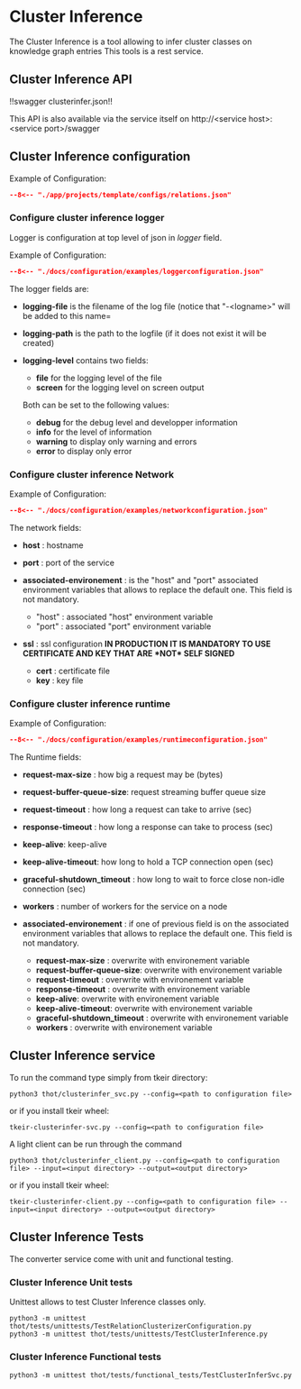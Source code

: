 # Cluster Inference

The Cluster Inference is a tool allowing to infer cluster classes on knowledge graph entries
This tools is a rest service.

## Cluster Inference API

!!swagger clusterinfer.json!!

This API is also available via the service itself on http://<service host\>:<service port\>/swagger

## Cluster Inference configuration

Example of Configuration:


```json title="relation.json"
--8<-- "./app/projects/template/configs/relations.json"
```

### Configure cluster inference logger

Logger is configuration at top level of json in *logger* field.

Example of Configuration:

```json title="logger configuration"
--8<-- "./docs/configuration/examples/loggerconfiguration.json"
```

The logger fields are:

- **logging-file** is the filename of the log file (notice that "-\<logname>" will be added to this name=

- **logging-path** is the path to the logfile (if it does not exist it will be created)

- **logging-level** contains two fields:

  - **file** for the logging level of the file
  - **screen** for the logging level on screen output

  Both can be set to the following values:

  - **debug** for the debug level and developper information
  - **info** for the level of information
  - **warning** to display only warning and errors
  - **error** to display only error

### Configure cluster inference Network

Example of Configuration:

```json title="network configuration"
--8<-- "./docs/configuration/examples/networkconfiguration.json"
```


The network fields:

- **host** : hostname

- **port** : port of the service

- **associated-environement** : is the "host" and "port" associated environment variables that allows to replace the
  default one. This field is not mandatory.

  - "host" : associated "host" environment variable
  - "port" : associated "port" environment variable

- **ssl** : ssl configuration **IN PRODUCTION IT IS MANDATORY TO USE CERTIFICATE AND KEY THAT ARE \*NOT\* SELF SIGNED**

  - **cert** : certificate file
  - **key** : key file


### Configure cluster inference runtime

Example of Configuration:

```json title="network configuration"
--8<-- "./docs/configuration/examples/runtimeconfiguration.json"
```

The Runtime fields:

- **request-max-size** : how big a request may be (bytes)

- **request-buffer-queue-size**: request streaming buffer queue size

- **request-timeout** : how long a request can take to arrive (sec)

- **response-timeout** : how long a response can take to process (sec)

- **keep-alive**: keep-alive

- **keep-alive-timeout**: how long to hold a TCP connection open (sec)

- **graceful-shutdown_timeout** : how long to wait to force close non-idle connection (sec)

- **workers** : number of workers for the service on a node

- **associated-environement** : if one of previous field is on the associated environment variables that allows to replace the  default one. This field is not mandatory.

  - **request-max-size** : overwrite with environement variable
  - **request-buffer-queue-size**: overwrite with environement variable
  - **request-timeout** : overwrite with environement variable
  - **response-timeout** : overwrite with environement variable
  - **keep-alive**: overwrite with environement variable
  - **keep-alive-timeout**: overwrite with environement variable
  - **graceful-shutdown_timeout** : overwrite with environement variable
  - **workers** : overwrite with environement variable

## Cluster Inference service

To run the command type simply from tkeir directory:

```shell
python3 thot/clusterinfer_svc.py --config=<path to configuration file>
```

or if you install tkeir wheel:

```shell
tkeir-clusterinfer-svc.py --config=<path to configuration file>
```

A light client can be run through the command

```shell
python3 thot/clusterinfer_client.py --config=<path to configuration file> --input=<input directory> --output=<output directory>
```

or if you install tkeir wheel:

```shell
tkeir-clusterinfer-client.py --config=<path to configuration file> --input=<input directory> --output=<output directory>
```


## Cluster Inference Tests

The converter service come with unit and functional testing.

### Cluster Inference Unit tests

Unittest allows to test Cluster Inference classes only.

```shell
python3 -m unittest thot/tests/unittests/TestRelationClusterizerConfiguration.py
python3 -m unittest thot/tests/unittests/TestClusterInference.py
```

### Cluster Inference Functional tests

```shell
python3 -m unittest thot/tests/functional_tests/TestClusterInferSvc.py
```
